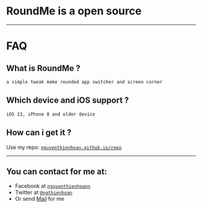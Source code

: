 # RoundMe is a open source

---

# FAQ

## What is RoundMe ? ##
    a simple tweak make rounded app switcher and screen corner
    
## Which device and iOS support ? ##
    iOS 13, iPhone 8 and older device
    
## How can i get it ? ##
Use my repo:  <a href="nguyenthienhoan.github.io/repo" target="_blank">`nguyenthienhoan.github.io/repo`</a>

---

## You can contact for me at:
- Facebook at <a href="http://www.facebook.com/nguyenthienhoann" target="_blank">`nguyenthienhoann`</a>
- Twitter at <a href="http://twitter.com/ngthienhoan" target="_blank">`@ngthienhoan`</a>
- Or send [Mail](mailto:hoan.nguyen.16999@gmail.com) for me
